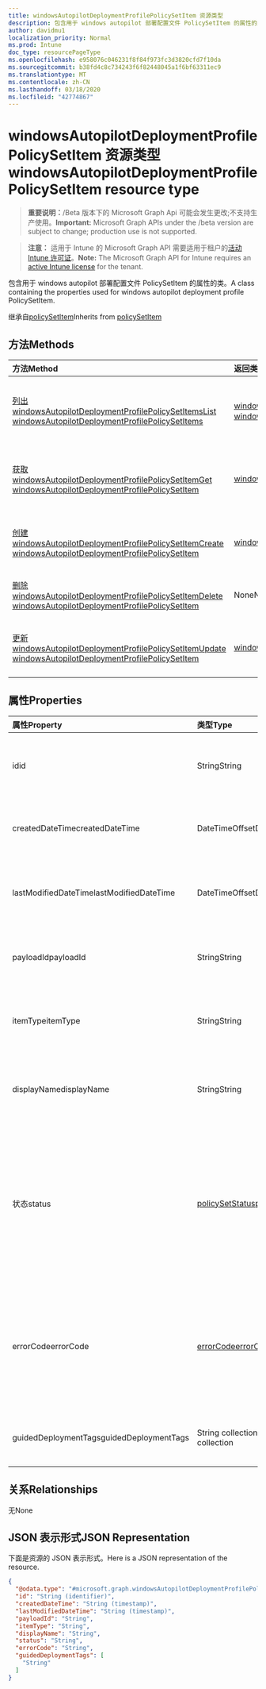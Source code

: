 ```yaml
---
title: windowsAutopilotDeploymentProfilePolicySetItem 资源类型
description: 包含用于 windows autopilot 部署配置文件 PolicySetItem 的属性的类。
author: davidmu1
localization_priority: Normal
ms.prod: Intune
doc_type: resourcePageType
ms.openlocfilehash: e958076c046231f8f84f973fc3d3820cfd7f10da
ms.sourcegitcommit: b38fd4c8c734243f6f82448045a1f6bf63311ec9
ms.translationtype: MT
ms.contentlocale: zh-CN
ms.lasthandoff: 03/18/2020
ms.locfileid: "42774867"
---
```

# <a name="windowsautopilotdeploymentprofilepolicysetitem-resource-type"></a><span data-ttu-id="ad0db-103">windowsAutopilotDeploymentProfilePolicySetItem 资源类型</span><span class="sxs-lookup"><span data-stu-id="ad0db-103">windowsAutopilotDeploymentProfilePolicySetItem resource type</span></span>

> <span data-ttu-id="ad0db-104">**重要说明：**/Beta 版本下的 Microsoft Graph Api 可能会发生更改;不支持生产使用。</span><span class="sxs-lookup"><span data-stu-id="ad0db-104">**Important:** Microsoft Graph APIs under the /beta version are subject to change; production use is not supported.</span></span>

> <span data-ttu-id="ad0db-105">**注意：** 适用于 Intune 的 Microsoft Graph API 需要适用于租户的[活动 Intune 许可证](https://go.microsoft.com/fwlink/?linkid=839381)。</span><span class="sxs-lookup"><span data-stu-id="ad0db-105">**Note:** The Microsoft Graph API for Intune requires an [active Intune license](https://go.microsoft.com/fwlink/?linkid=839381) for the tenant.</span></span>

<span data-ttu-id="ad0db-106">包含用于 windows autopilot 部署配置文件 PolicySetItem 的属性的类。</span><span class="sxs-lookup"><span data-stu-id="ad0db-106">A class containing the properties used for windows autopilot deployment profile PolicySetItem.</span></span>


<span data-ttu-id="ad0db-107">继承自[policySetItem](../resources/intune-policyset-policysetitem.md)</span><span class="sxs-lookup"><span data-stu-id="ad0db-107">Inherits from [policySetItem](../resources/intune-policyset-policysetitem.md)</span></span>

## <a name="methods"></a><span data-ttu-id="ad0db-108">方法</span><span class="sxs-lookup"><span data-stu-id="ad0db-108">Methods</span></span>
|<span data-ttu-id="ad0db-109">方法</span><span class="sxs-lookup"><span data-stu-id="ad0db-109">Method</span></span>|<span data-ttu-id="ad0db-110">返回类型</span><span class="sxs-lookup"><span data-stu-id="ad0db-110">Return Type</span></span>|<span data-ttu-id="ad0db-111">说明</span><span class="sxs-lookup"><span data-stu-id="ad0db-111">Description</span></span>|
|:---|:---|:---|
|[<span data-ttu-id="ad0db-112">列出 windowsAutopilotDeploymentProfilePolicySetItems</span><span class="sxs-lookup"><span data-stu-id="ad0db-112">List windowsAutopilotDeploymentProfilePolicySetItems</span></span>](../api/intune-policyset-windowsautopilotdeploymentprofilepolicysetitem-list.md)|<span data-ttu-id="ad0db-113">[windowsAutopilotDeploymentProfilePolicySetItem](../resources/intune-policyset-windowsautopilotdeploymentprofilepolicysetitem.md)集合</span><span class="sxs-lookup"><span data-stu-id="ad0db-113">[windowsAutopilotDeploymentProfilePolicySetItem](../resources/intune-policyset-windowsautopilotdeploymentprofilepolicysetitem.md) collection</span></span>|<span data-ttu-id="ad0db-114">列出[windowsAutopilotDeploymentProfilePolicySetItem](../resources/intune-policyset-windowsautopilotdeploymentprofilepolicysetitem.md)对象的属性和关系。</span><span class="sxs-lookup"><span data-stu-id="ad0db-114">List properties and relationships of the [windowsAutopilotDeploymentProfilePolicySetItem](../resources/intune-policyset-windowsautopilotdeploymentprofilepolicysetitem.md) objects.</span></span>|
|[<span data-ttu-id="ad0db-115">获取 windowsAutopilotDeploymentProfilePolicySetItem</span><span class="sxs-lookup"><span data-stu-id="ad0db-115">Get windowsAutopilotDeploymentProfilePolicySetItem</span></span>](../api/intune-policyset-windowsautopilotdeploymentprofilepolicysetitem-get.md)|[<span data-ttu-id="ad0db-116">windowsAutopilotDeploymentProfilePolicySetItem</span><span class="sxs-lookup"><span data-stu-id="ad0db-116">windowsAutopilotDeploymentProfilePolicySetItem</span></span>](../resources/intune-policyset-windowsautopilotdeploymentprofilepolicysetitem.md)|<span data-ttu-id="ad0db-117">读取[windowsAutopilotDeploymentProfilePolicySetItem](../resources/intune-policyset-windowsautopilotdeploymentprofilepolicysetitem.md)对象的属性和关系。</span><span class="sxs-lookup"><span data-stu-id="ad0db-117">Read properties and relationships of the [windowsAutopilotDeploymentProfilePolicySetItem](../resources/intune-policyset-windowsautopilotdeploymentprofilepolicysetitem.md) object.</span></span>|
|[<span data-ttu-id="ad0db-118">创建 windowsAutopilotDeploymentProfilePolicySetItem</span><span class="sxs-lookup"><span data-stu-id="ad0db-118">Create windowsAutopilotDeploymentProfilePolicySetItem</span></span>](../api/intune-policyset-windowsautopilotdeploymentprofilepolicysetitem-create.md)|[<span data-ttu-id="ad0db-119">windowsAutopilotDeploymentProfilePolicySetItem</span><span class="sxs-lookup"><span data-stu-id="ad0db-119">windowsAutopilotDeploymentProfilePolicySetItem</span></span>](../resources/intune-policyset-windowsautopilotdeploymentprofilepolicysetitem.md)|<span data-ttu-id="ad0db-120">创建新的[windowsAutopilotDeploymentProfilePolicySetItem](../resources/intune-policyset-windowsautopilotdeploymentprofilepolicysetitem.md)对象。</span><span class="sxs-lookup"><span data-stu-id="ad0db-120">Create a new [windowsAutopilotDeploymentProfilePolicySetItem](../resources/intune-policyset-windowsautopilotdeploymentprofilepolicysetitem.md) object.</span></span>|
|[<span data-ttu-id="ad0db-121">删除 windowsAutopilotDeploymentProfilePolicySetItem</span><span class="sxs-lookup"><span data-stu-id="ad0db-121">Delete windowsAutopilotDeploymentProfilePolicySetItem</span></span>](../api/intune-policyset-windowsautopilotdeploymentprofilepolicysetitem-delete.md)|<span data-ttu-id="ad0db-122">None</span><span class="sxs-lookup"><span data-stu-id="ad0db-122">None</span></span>|<span data-ttu-id="ad0db-123">删除[windowsAutopilotDeploymentProfilePolicySetItem](../resources/intune-policyset-windowsautopilotdeploymentprofilepolicysetitem.md)。</span><span class="sxs-lookup"><span data-stu-id="ad0db-123">Deletes a [windowsAutopilotDeploymentProfilePolicySetItem](../resources/intune-policyset-windowsautopilotdeploymentprofilepolicysetitem.md).</span></span>|
|[<span data-ttu-id="ad0db-124">更新 windowsAutopilotDeploymentProfilePolicySetItem</span><span class="sxs-lookup"><span data-stu-id="ad0db-124">Update windowsAutopilotDeploymentProfilePolicySetItem</span></span>](../api/intune-policyset-windowsautopilotdeploymentprofilepolicysetitem-update.md)|[<span data-ttu-id="ad0db-125">windowsAutopilotDeploymentProfilePolicySetItem</span><span class="sxs-lookup"><span data-stu-id="ad0db-125">windowsAutopilotDeploymentProfilePolicySetItem</span></span>](../resources/intune-policyset-windowsautopilotdeploymentprofilepolicysetitem.md)|<span data-ttu-id="ad0db-126">更新[windowsAutopilotDeploymentProfilePolicySetItem](../resources/intune-policyset-windowsautopilotdeploymentprofilepolicysetitem.md)对象的属性。</span><span class="sxs-lookup"><span data-stu-id="ad0db-126">Update the properties of a [windowsAutopilotDeploymentProfilePolicySetItem](../resources/intune-policyset-windowsautopilotdeploymentprofilepolicysetitem.md) object.</span></span>|

## <a name="properties"></a><span data-ttu-id="ad0db-127">属性</span><span class="sxs-lookup"><span data-stu-id="ad0db-127">Properties</span></span>
|<span data-ttu-id="ad0db-128">属性</span><span class="sxs-lookup"><span data-stu-id="ad0db-128">Property</span></span>|<span data-ttu-id="ad0db-129">类型</span><span class="sxs-lookup"><span data-stu-id="ad0db-129">Type</span></span>|<span data-ttu-id="ad0db-130">说明</span><span class="sxs-lookup"><span data-stu-id="ad0db-130">Description</span></span>|
|:---|:---|:---|
|<span data-ttu-id="ad0db-131">id</span><span class="sxs-lookup"><span data-stu-id="ad0db-131">id</span></span>|<span data-ttu-id="ad0db-132">String</span><span class="sxs-lookup"><span data-stu-id="ad0db-132">String</span></span>|<span data-ttu-id="ad0db-133">MobileAppPolicySetItem 的键。</span><span class="sxs-lookup"><span data-stu-id="ad0db-133">Key of the MobileAppPolicySetItem.</span></span> <span data-ttu-id="ad0db-134">继承自[policySetItem](../resources/intune-policyset-policysetitem.md)</span><span class="sxs-lookup"><span data-stu-id="ad0db-134">Inherited from [policySetItem](../resources/intune-policyset-policysetitem.md)</span></span>|
|<span data-ttu-id="ad0db-135">createdDateTime</span><span class="sxs-lookup"><span data-stu-id="ad0db-135">createdDateTime</span></span>|<span data-ttu-id="ad0db-136">DateTimeOffset</span><span class="sxs-lookup"><span data-stu-id="ad0db-136">DateTimeOffset</span></span>|<span data-ttu-id="ad0db-137">PolicySetItem 的创建时间。</span><span class="sxs-lookup"><span data-stu-id="ad0db-137">Creation time of the PolicySetItem.</span></span> <span data-ttu-id="ad0db-138">继承自[policySetItem](../resources/intune-policyset-policysetitem.md)</span><span class="sxs-lookup"><span data-stu-id="ad0db-138">Inherited from [policySetItem](../resources/intune-policyset-policysetitem.md)</span></span>|
|<span data-ttu-id="ad0db-139">lastModifiedDateTime</span><span class="sxs-lookup"><span data-stu-id="ad0db-139">lastModifiedDateTime</span></span>|<span data-ttu-id="ad0db-140">DateTimeOffset</span><span class="sxs-lookup"><span data-stu-id="ad0db-140">DateTimeOffset</span></span>|<span data-ttu-id="ad0db-141">PolicySetItem 的上次修改时间。</span><span class="sxs-lookup"><span data-stu-id="ad0db-141">Last modified time of the PolicySetItem.</span></span> <span data-ttu-id="ad0db-142">继承自[policySetItem](../resources/intune-policyset-policysetitem.md)</span><span class="sxs-lookup"><span data-stu-id="ad0db-142">Inherited from [policySetItem](../resources/intune-policyset-policysetitem.md)</span></span>|
|<span data-ttu-id="ad0db-143">payloadId</span><span class="sxs-lookup"><span data-stu-id="ad0db-143">payloadId</span></span>|<span data-ttu-id="ad0db-144">String</span><span class="sxs-lookup"><span data-stu-id="ad0db-144">String</span></span>|<span data-ttu-id="ad0db-145">PolicySetItem 的 PayloadId。</span><span class="sxs-lookup"><span data-stu-id="ad0db-145">PayloadId of the PolicySetItem.</span></span> <span data-ttu-id="ad0db-146">继承自[policySetItem](../resources/intune-policyset-policysetitem.md)</span><span class="sxs-lookup"><span data-stu-id="ad0db-146">Inherited from [policySetItem](../resources/intune-policyset-policysetitem.md)</span></span>|
|<span data-ttu-id="ad0db-147">itemType</span><span class="sxs-lookup"><span data-stu-id="ad0db-147">itemType</span></span>|<span data-ttu-id="ad0db-148">String</span><span class="sxs-lookup"><span data-stu-id="ad0db-148">String</span></span>|<span data-ttu-id="ad0db-149">PolicySetItem 的 policySetType。</span><span class="sxs-lookup"><span data-stu-id="ad0db-149">policySetType of the PolicySetItem.</span></span> <span data-ttu-id="ad0db-150">继承自[policySetItem](../resources/intune-policyset-policysetitem.md)</span><span class="sxs-lookup"><span data-stu-id="ad0db-150">Inherited from [policySetItem](../resources/intune-policyset-policysetitem.md)</span></span>|
|<span data-ttu-id="ad0db-151">displayName</span><span class="sxs-lookup"><span data-stu-id="ad0db-151">displayName</span></span>|<span data-ttu-id="ad0db-152">String</span><span class="sxs-lookup"><span data-stu-id="ad0db-152">String</span></span>|<span data-ttu-id="ad0db-153">PolicySetItem 的 DisplayName。</span><span class="sxs-lookup"><span data-stu-id="ad0db-153">DisplayName of the PolicySetItem.</span></span> <span data-ttu-id="ad0db-154">继承自[policySetItem](../resources/intune-policyset-policysetitem.md)</span><span class="sxs-lookup"><span data-stu-id="ad0db-154">Inherited from [policySetItem](../resources/intune-policyset-policysetitem.md)</span></span>|
|<span data-ttu-id="ad0db-155">状态</span><span class="sxs-lookup"><span data-stu-id="ad0db-155">status</span></span>|[<span data-ttu-id="ad0db-156">policySetStatus</span><span class="sxs-lookup"><span data-stu-id="ad0db-156">policySetStatus</span></span>](../resources/intune-policyset-policysetstatus.md)|<span data-ttu-id="ad0db-157">PolicySetItem 的状态。</span><span class="sxs-lookup"><span data-stu-id="ad0db-157">Status of the PolicySetItem.</span></span> <span data-ttu-id="ad0db-158">继承自[policySetItem](../resources/intune-policyset-policysetitem.md)。</span><span class="sxs-lookup"><span data-stu-id="ad0db-158">Inherited from [policySetItem](../resources/intune-policyset-policysetitem.md).</span></span> <span data-ttu-id="ad0db-159">可取值为：`unknown`、`validating`、`partialSuccess`、`success`、`error`、`notAssigned`。</span><span class="sxs-lookup"><span data-stu-id="ad0db-159">Possible values are: `unknown`, `validating`, `partialSuccess`, `success`, `error`, `notAssigned`.</span></span>|
|<span data-ttu-id="ad0db-160">errorCode</span><span class="sxs-lookup"><span data-stu-id="ad0db-160">errorCode</span></span>|[<span data-ttu-id="ad0db-161">errorCode</span><span class="sxs-lookup"><span data-stu-id="ad0db-161">errorCode</span></span>](../resources/intune-policyset-errorcode.md)|<span data-ttu-id="ad0db-162">错误代码（如果发生）。</span><span class="sxs-lookup"><span data-stu-id="ad0db-162">Error code if any occured.</span></span> <span data-ttu-id="ad0db-163">继承自[policySetItem](../resources/intune-policyset-policysetitem.md)。</span><span class="sxs-lookup"><span data-stu-id="ad0db-163">Inherited from [policySetItem](../resources/intune-policyset-policysetitem.md).</span></span> <span data-ttu-id="ad0db-164">可取值为：`noError`、`unauthorized`、`notFound`、`deleted`。</span><span class="sxs-lookup"><span data-stu-id="ad0db-164">Possible values are: `noError`, `unauthorized`, `notFound`, `deleted`.</span></span>|
|<span data-ttu-id="ad0db-165">guidedDeploymentTags</span><span class="sxs-lookup"><span data-stu-id="ad0db-165">guidedDeploymentTags</span></span>|<span data-ttu-id="ad0db-166">String collection</span><span class="sxs-lookup"><span data-stu-id="ad0db-166">String collection</span></span>|<span data-ttu-id="ad0db-167">继承自[policySetItem](../resources/intune-policyset-policysetitem.md)的引导部署的标记</span><span class="sxs-lookup"><span data-stu-id="ad0db-167">Tags of the guided deployment Inherited from [policySetItem](../resources/intune-policyset-policysetitem.md)</span></span>|

## <a name="relationships"></a><span data-ttu-id="ad0db-168">关系</span><span class="sxs-lookup"><span data-stu-id="ad0db-168">Relationships</span></span>
<span data-ttu-id="ad0db-169">无</span><span class="sxs-lookup"><span data-stu-id="ad0db-169">None</span></span>

## <a name="json-representation"></a><span data-ttu-id="ad0db-170">JSON 表示形式</span><span class="sxs-lookup"><span data-stu-id="ad0db-170">JSON Representation</span></span>
<span data-ttu-id="ad0db-171">下面是资源的 JSON 表示形式。</span><span class="sxs-lookup"><span data-stu-id="ad0db-171">Here is a JSON representation of the resource.</span></span>
<!-- {
  "blockType": "resource",
  "keyProperty": "id",
  "@odata.type": "microsoft.graph.windowsAutopilotDeploymentProfilePolicySetItem"
}
-->
``` json
{
  "@odata.type": "#microsoft.graph.windowsAutopilotDeploymentProfilePolicySetItem",
  "id": "String (identifier)",
  "createdDateTime": "String (timestamp)",
  "lastModifiedDateTime": "String (timestamp)",
  "payloadId": "String",
  "itemType": "String",
  "displayName": "String",
  "status": "String",
  "errorCode": "String",
  "guidedDeploymentTags": [
    "String"
  ]
}
```



